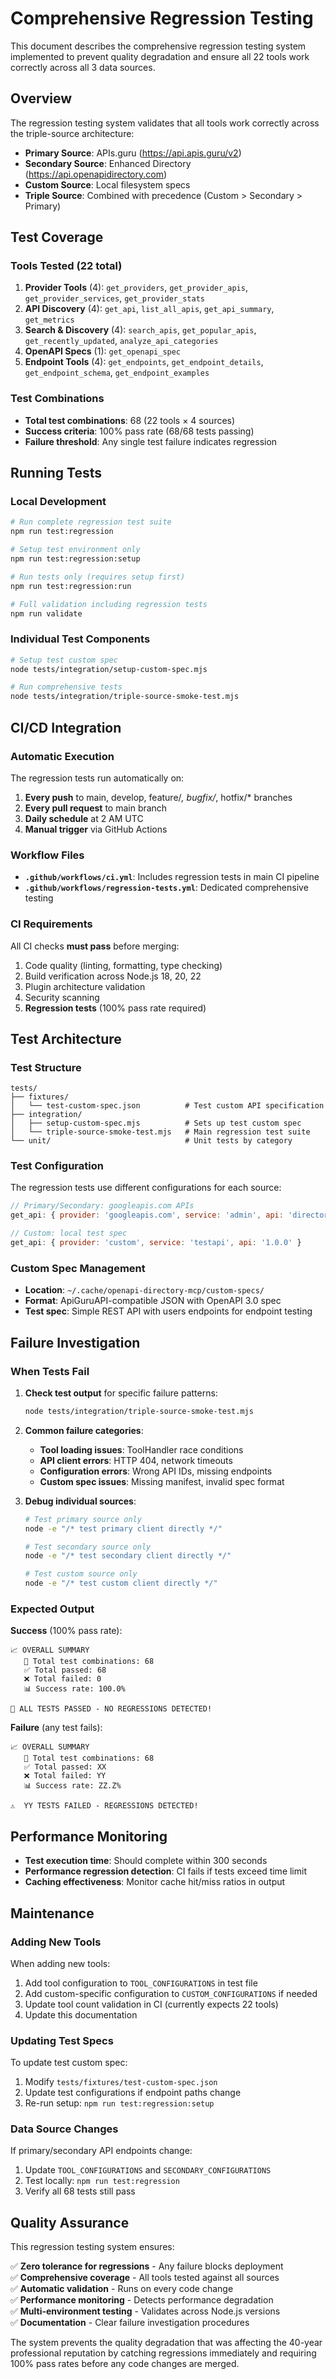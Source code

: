 # Comprehensive Regression Testing

This document describes the comprehensive regression testing system implemented to prevent quality degradation and ensure all 22 tools work correctly across all 3 data sources.

## Overview

The regression testing system validates that all tools work correctly across the triple-source architecture:
- **Primary Source**: APIs.guru (https://api.apis.guru/v2)
- **Secondary Source**: Enhanced Directory (https://api.openapidirectory.com)  
- **Custom Source**: Local filesystem specs
- **Triple Source**: Combined with precedence (Custom > Secondary > Primary)

## Test Coverage

### Tools Tested (22 total)
1. **Provider Tools** (4): `get_providers`, `get_provider_apis`, `get_provider_services`, `get_provider_stats`
2. **API Discovery** (4): `get_api`, `list_all_apis`, `get_api_summary`, `get_metrics`
3. **Search & Discovery** (4): `search_apis`, `get_popular_apis`, `get_recently_updated`, `analyze_api_categories`
4. **OpenAPI Specs** (1): `get_openapi_spec`
5. **Endpoint Tools** (4): `get_endpoints`, `get_endpoint_details`, `get_endpoint_schema`, `get_endpoint_examples`

### Test Combinations
- **Total test combinations**: 68 (22 tools × 4 sources)
- **Success criteria**: 100% pass rate (68/68 tests passing)
- **Failure threshold**: Any single test failure indicates regression

## Running Tests

### Local Development

```bash
# Run complete regression test suite
npm run test:regression

# Setup test environment only
npm run test:regression:setup

# Run tests only (requires setup first)
npm run test:regression:run

# Full validation including regression tests
npm run validate
```

### Individual Test Components

```bash
# Setup test custom spec
node tests/integration/setup-custom-spec.mjs

# Run comprehensive tests
node tests/integration/triple-source-smoke-test.mjs
```

## CI/CD Integration

### Automatic Execution

The regression tests run automatically on:
1. **Every push** to main, develop, feature/*, bugfix/*, hotfix/* branches
2. **Every pull request** to main branch
3. **Daily schedule** at 2 AM UTC
4. **Manual trigger** via GitHub Actions

### Workflow Files

- **`.github/workflows/ci.yml`**: Includes regression tests in main CI pipeline
- **`.github/workflows/regression-tests.yml`**: Dedicated comprehensive testing

### CI Requirements

All CI checks **must pass** before merging:
1. Code quality (linting, formatting, type checking)
2. Build verification across Node.js 18, 20, 22
3. Plugin architecture validation
4. Security scanning
5. **Regression tests** (100% pass rate required)

## Test Architecture

### Test Structure

```
tests/
├── fixtures/
│   └── test-custom-spec.json          # Test custom API specification
├── integration/
│   ├── setup-custom-spec.mjs          # Sets up test custom spec
│   └── triple-source-smoke-test.mjs   # Main regression test suite
└── unit/                              # Unit tests by category
```

### Test Configuration

The regression tests use different configurations for each source:

```javascript
// Primary/Secondary: googleapis.com APIs
get_api: { provider: 'googleapis.com', service: 'admin', api: 'directory_v1' }

// Custom: local test spec
get_api: { provider: 'custom', service: 'testapi', api: '1.0.0' }
```

### Custom Spec Management

- **Location**: `~/.cache/openapi-directory-mcp/custom-specs/`
- **Format**: ApiGuruAPI-compatible JSON with OpenAPI 3.0 spec
- **Test spec**: Simple REST API with users endpoints for endpoint testing

## Failure Investigation

### When Tests Fail

1. **Check test output** for specific failure patterns:
   ```bash
   node tests/integration/triple-source-smoke-test.mjs
   ```

2. **Common failure categories**:
   - **Tool loading issues**: ToolHandler race conditions
   - **API client errors**: HTTP 404, network timeouts
   - **Configuration errors**: Wrong API IDs, missing endpoints
   - **Custom spec issues**: Missing manifest, invalid spec format

3. **Debug individual sources**:
   ```bash
   # Test primary source only
   node -e "/* test primary client directly */"
   
   # Test secondary source only  
   node -e "/* test secondary client directly */"
   
   # Test custom source only
   node -e "/* test custom client directly */"
   ```

### Expected Output

**Success** (100% pass rate):
```
📈 OVERALL SUMMARY
   🧪 Total test combinations: 68
   ✅ Total passed: 68
   ❌ Total failed: 0
   📊 Success rate: 100.0%

🎉 ALL TESTS PASSED - NO REGRESSIONS DETECTED!
```

**Failure** (any test fails):
```
📈 OVERALL SUMMARY
   🧪 Total test combinations: 68
   ✅ Total passed: XX
   ❌ Total failed: YY
   📊 Success rate: ZZ.Z%

⚠️  YY TESTS FAILED - REGRESSIONS DETECTED!
```

## Performance Monitoring

- **Test execution time**: Should complete within 300 seconds
- **Performance regression detection**: CI fails if tests exceed time limit
- **Caching effectiveness**: Monitor cache hit/miss ratios in output

## Maintenance

### Adding New Tools

When adding new tools:
1. Add tool configuration to `TOOL_CONFIGURATIONS` in test file
2. Add custom-specific configuration to `CUSTOM_CONFIGURATIONS` if needed
3. Update tool count validation in CI (currently expects 22 tools)
4. Update this documentation

### Updating Test Specs

To update test custom spec:
1. Modify `tests/fixtures/test-custom-spec.json`
2. Update test configurations if endpoint paths change
3. Re-run setup: `npm run test:regression:setup`

### Data Source Changes

If primary/secondary API endpoints change:
1. Update `TOOL_CONFIGURATIONS` and `SECONDARY_CONFIGURATIONS`
2. Test locally: `npm run test:regression`
3. Verify all 68 tests still pass

## Quality Assurance

This regression testing system ensures:

✅ **Zero tolerance for regressions** - Any failure blocks deployment  
✅ **Comprehensive coverage** - All tools tested against all sources  
✅ **Automatic validation** - Runs on every code change  
✅ **Performance monitoring** - Detects performance degradation  
✅ **Multi-environment testing** - Validates across Node.js versions  
✅ **Documentation** - Clear failure investigation procedures

The system prevents the quality degradation that was affecting the 40-year professional reputation by catching regressions immediately and requiring 100% pass rates before any code changes are merged.